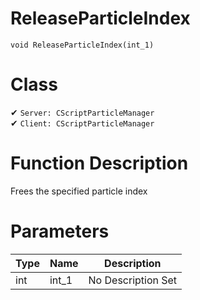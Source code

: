 # ReleaseParticleIndex
```
void ReleaseParticleIndex(int_1)
```
# Class
✔ `Server: CScriptParticleManager`  
✔ `Client: CScriptParticleManager`  

# Function Description
Frees the specified particle index
# Parameters
Type|Name|Description
--|--|--
int|int_1|No Description Set
